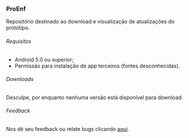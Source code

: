 ### ProEnf
Repositório destinado ao download e visualização de atualizações do protótipo.

###### Requisitos
- Android 5.0 ou superior;
- Permissão para instalação de app terceiros (fontes desconhecidas).

###### Downloads
Desculpe, por enquanto nenhuma versão está disponível para download.

###### Feedback
Nos dê seu feedback ou relate bugs clicando [aqui](https://docs.google.com/forms/d/1aXB9Sz65aHdQyFrgt6lOJ4-bYLdt-QyCoZ4nP6gaK90/edit).

